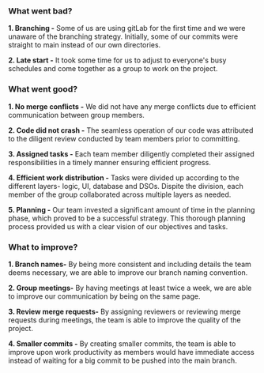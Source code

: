### What went bad?

**1. Branching -** Some of us are using gitLab for the first time and we were unaware of the branching strategy. Initially, some of our commits were straight to main instead of our own directories.

**2. Late start -**  It took some time for us to adjust to everyone's busy schedules and come together as a group to work on the project.

### What went good?

**1. No merge conflicts -** We did not have any merge conflicts due to efficient communication between group members.

**2. Code did not crash -** The seamless operation of our code was attributed to the diligent review conducted by team members prior to committing.

**3. Assigned tasks -** Each team member diligently completed their assigned responsibilities in a timely manner ensuring efficient progress.

**4. Efficient work distribution -** Tasks were divided up according to the different layers- logic, UI, database and DSOs. Dispite the division, each member of the group collaborated across multiple layers as needed.

**5. Planning -** Our team invested a significant amount of time in the planning phase, which proved to be a successful strategy. This thorough planning process provided us with a clear vision of our objectives and tasks.

### What to improve?

**1. Branch names-** By being more consistent and including details the team deems necessary, we are able to improve our branch naming convention.

**2. Group meetings-** By having meetings at least twice a week, we are able to improve our communication by being on the same page.

**3. Review merge requests-** By assigning reviewers or reviewing merge requests during meetings, the team is able to improve the quality of the project.

**4. Smaller commits -** By creating smaller commits, the team is able to improve upon work productivity as members would have immediate access instead of waiting for a big commit to be pushed into the main branch.

